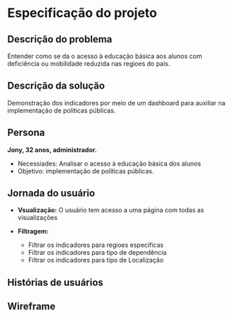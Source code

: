 
[//]: # (NO_REGIAO	Nome da Região Geográfica	Char
TP_DEPENDENCIA	Dependência Administrativa	Num	1	"1 - Federal 2 - Estadual 3 - Municipal 4 - Privada"
TP_LOCALIZACAO	Localização	Num	1	"1 - Urbana 2 - Rural"
IN_ACESSIBILIDADE_INEXISTENTE	Dependências físicas existentes e utilizadas na escola - Dependências e vias adequadas a alunos com deficiência ou mobilidade reduzida	Num	1	"0 - Não 1 - Sim")

# Especificação do projeto


## Descrição do problema
Entender como se da o acesso à educação básica aos alunos com deficiência ou mobilidade reduzida nas regioes do pais.

## Descrição da solução
Demonstração dos indicadores por meio de um dashboard para auxiliar na implementação de políticas públicas.

## Persona

**Jony, 32 anos, administrador.**
* Necessiades: Analisar o acesso à educação básica dos alunos
* Objetivo: implementação de políticas públicas.

[//]: # (Visualizar os indicadores para as diversas regiões do pais
Admin
Adicionar novos dados)


## Jornada do usuário

* **Vsualização:** O usuário tem acesso a uma página com todas as visualizações
* **Filtragem:**

    * Filtrar os indicadores para regioes especificas
    * Filtrar os indicadores para tipo de dependência
    * Filtrar os indicadores para tipo de Localização

## Histórias de usuários

## Wireframe
